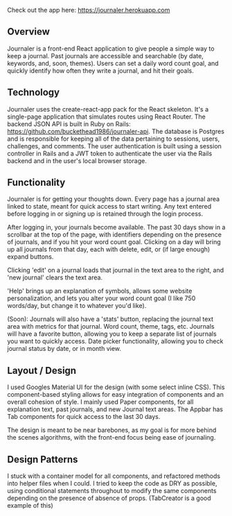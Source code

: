 Check out the app here: https://journaler.herokuapp.com


## Overview

Journaler is a front-end React application to give people a simple way to keep a journal. Past journals are accessible and searchable (by date, keywords, and, soon, themes). Users can set a daily word count goal, and quickly identify how often they write a journal, and hit their goals.

## Technology

Journaler uses the create-react-app pack for the React skeleton. It's a
single-page application that simulates routes using React Router. The backend
JSON API is built in Ruby on Rails: https://github.com/buckethead1986/journaler-api.
The database is Postgres and is responsible for keeping all of the data
pertaining to sessions, users, challenges, and comments. The user authentication
is built using a session controller in Rails and a JWT token to authenticate the
user via the Rails backend and in the user's local browser storage.

## Functionality

Journaler is for getting your thoughts down.  Every page has a journal area linked to state,
meant for quick access to start writing.  Any text entered before logging in or signing up is
retained through the login process.

After logging in, your journals become available. The past 30 days show in a scrollbar at the
top of the page, with identifiers depending on the presence of journals, and if you hit your
word count goal. Clicking on a day will bring up all journals from that day, each with delete,
edit, or (if large enough) expand buttons.

Clicking 'edit' on a journal loads that journal in the text area to the right, and 'new journal'
clears the text area.

'Help' brings up an explanation of symbols, allows some website personalization, and lets you
alter your word count goal (I like 750 words/day, but change it to whatever you'd like).

(Soon):
Journals will also have a 'stats' button, replacing the journal text area with metrics
for that journal.  Word count, theme, tags, etc.
Journals will have a favorite button, allowing you to keep a separate list of journals you want to
quickly access.
Date picker functionality, allowing you to check journal status by date, or in month view.

## Layout / Design

I used Googles Material UI for the design (with some select inline CSS). This
component-based styling allows for easy integration of components and an overall
cohesion of style. I mainly used Paper components, for all explanation text, past journals, and new
Journal text areas. The Appbar has Tab components for quick access to the last 30 days.

The design is meant to be near barebones, as my goal is for more behind the scenes algorithms, with the
front-end focus being ease of journaling.

## Design Patterns

I stuck with a container model for all components, and refactored methods into helper files when I could.
I tried to keep the code as DRY as possible, using conditional statements throughout to modify the same components
depending on the presence of absence of props. (TabCreator is a good example of this)
